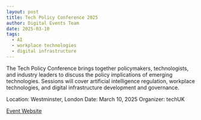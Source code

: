 ```yaml
---
layout: post
title: Tech Policy Conference 2025
author: Digital Events Team
date: 2025-03-10
tags:
  - AI
  - workplace technologies
  - digital infrastructure
---
```


The Tech Policy Conference brings together policymakers, technologists, and industry leaders to discuss the policy implications of emerging technologies. Sessions will cover artificial intelligence regulation, workplace technologies, and digital infrastructure development and governance.

Location: Westminster, London
Date: March 10, 2025
Organizer: techUK

[Event Website](https://www.techuk.org/what-we-deliver/flagship-and-sponsored-events/tech-policy-conference-2025.html)
